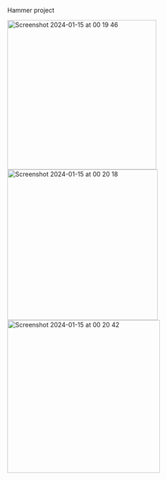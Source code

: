 Hammer project

<img width="338" alt="Screenshot 2024-01-15 at 00 19 46" src="https://github.com/ATursunbekov/JuniorTestingProject/assets/70901661/4838f22f-c130-4e31-8ca2-6ebd0940a2cd">

<img width="341" alt="Screenshot 2024-01-15 at 00 20 18" src="https://github.com/ATursunbekov/JuniorTestingProject/assets/70901661/0b717131-89ab-420a-b776-f13358d42a0f">

<img width="346" alt="Screenshot 2024-01-15 at 00 20 42" src="https://github.com/ATursunbekov/JuniorTestingProject/assets/70901661/0c013dc4-8d99-41a2-bcda-46a127d85267">

